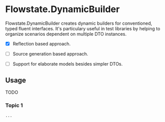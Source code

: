# Flowstate.DynamicBuilder

Flowstate.DynamicBuilder creates dynamic builders for conventioned, typed fluent interfaces. It's particulary useful in test libraries by helping to organize scenarios dependent on multiple DTO instances.

-[x] Reflection based approach.
-[ ] Source generation based approach.
-[ ] Support for elaborate models besides simpler DTOs.


## Usage

TODO

### Topic 1
``` 
...
```
